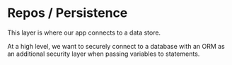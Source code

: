 # Repos / Persistence

This layer is where our app connects to a data store.

At a high level, we want to securely connect to a database with an ORM as an additional security layer when passing variables to statements.
